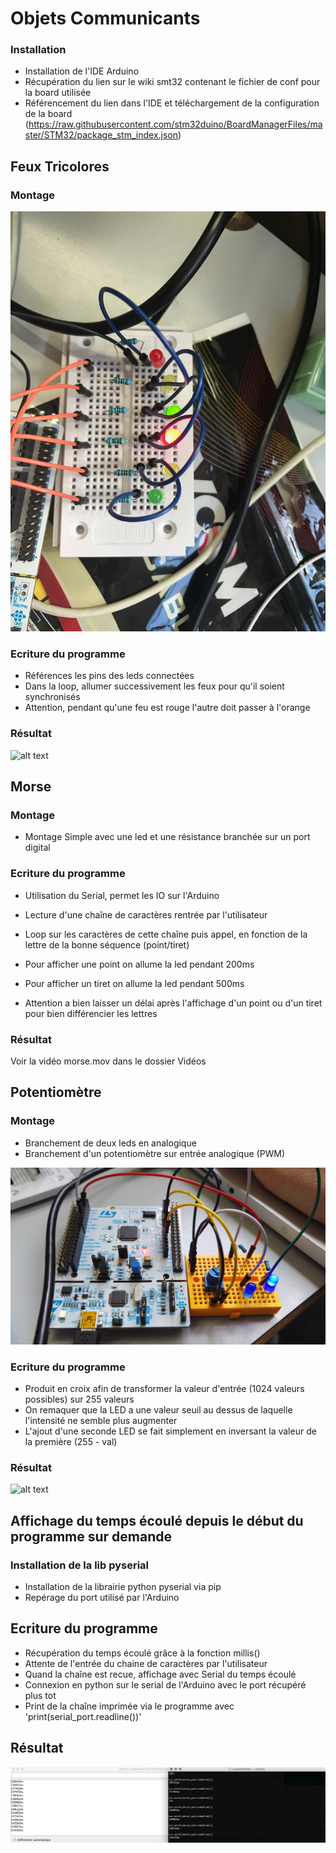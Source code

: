 # Objets Communicants


### Installation

* Installation de l'IDE Arduino
* Récupération du lien sur le wiki smt32 contenant le fichier de conf pour la board utilisée
* Référencement du lien dans l'IDE et téléchargement de la configuration de la board
 (https://raw.githubusercontent.com/stm32duino/BoardManagerFiles/master/STM32/package_stm_index.json)

## Feux Tricolores

### Montage

![alt text](./Images/montage_feux.jpeg "Montage Feux Tricolores")

### Ecriture du programme

* Références les pins des leds connectées
* Dans la loop, allumer successivement les feux pour qu'il soient synchronisés
* Attention, pendant qu'une feu est rouge l'autre doit passer à l'orange

### Résultat

![alt text](./Images/gif_feux.gif "2 Feux tricolors qui fonctionnent ensembles")

## Morse

### Montage

* Montage Simple avec une led et une résistance branchée sur un port digital

### Ecriture du programme

* Utilisation du Serial, permet les IO sur l'Arduino
* Lecture d'une chaîne de caractères rentrée par l'utilisateur
* Loop sur les caractères de cette chaîne puis appel, en fonction de la lettre de la bonne séquence (point/tiret)

* Pour afficher une point on allume la led pendant 200ms
* Pour afficher un tiret on allume la led pendant 500ms
* Attention a bien laisser un délai après l'affichage d'un point ou d'un tiret pour bien différencier les lettres

### Résultat

Voir la vidéo morse.mov dans le dossier Vidéos

## Potentiomètre

### Montage 

* Branchement de deux leds en analogique
* Branchement d'un potentiomètre sur entrée analogique (PWM)

![alt text](./Images/potentiometre.jpeg "Branchement Potentiomètre") 

### Ecriture du programme

* Produit en croix afin de transformer la valeur d'entrée (1024 valeurs possibles) sur 255 valeurs
* On remaquer que la LED a une valeur seuil au dessus de laquelle l'intensité ne semble plus augmenter
* L'ajout d'une seconde LED se fait simplement en inversant la valeur de la première (255 - val) 

### Résultat

![alt text](./Images/gif_potentiometre.gif "Branchement Potentiomètre") 

## Affichage du temps écoulé depuis le début du programme sur demande

### Installation de la lib pyserial

* Installation de la librairie python pyserial via pip
* Repérage du port utilisé par l'Arduino

## Ecriture du programme 

* Récupération du temps écoulé grâce à la fonction millis()
* Attente de l'entrée du chaine de caractères par l'utilisateur
* Quand la chaîne est recue, affichage avec Serial du temps écoulé
* Connexion en python sur le serial de l'Arduino avec le port récupéré plus tot
* Print de la chaîne imprimée via le programme avec 'print(serial_port.readline())'

## Résultat

![alt text](./Images/console_python.png "Console python arduino") 
